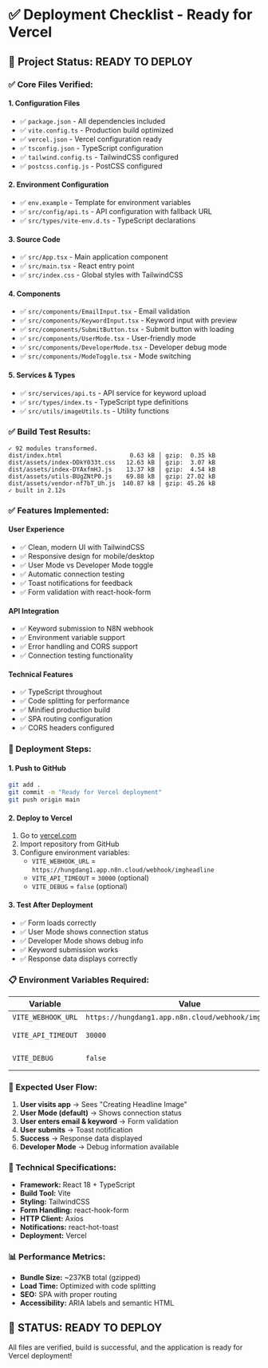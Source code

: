# ✅ Deployment Checklist - Ready for Vercel

## 🎯 Project Status: READY TO DEPLOY

### **✅ Core Files Verified:**

#### **1. Configuration Files**
- ✅ `package.json` - All dependencies included
- ✅ `vite.config.ts` - Production build optimized
- ✅ `vercel.json` - Vercel configuration ready
- ✅ `tsconfig.json` - TypeScript configuration
- ✅ `tailwind.config.ts` - TailwindCSS configured
- ✅ `postcss.config.js` - PostCSS configured

#### **2. Environment Configuration**
- ✅ `env.example` - Template for environment variables
- ✅ `src/config/api.ts` - API configuration with fallback URL
- ✅ `src/types/vite-env.d.ts` - TypeScript declarations

#### **3. Source Code**
- ✅ `src/App.tsx` - Main application component
- ✅ `src/main.tsx` - React entry point
- ✅ `src/index.css` - Global styles with TailwindCSS

#### **4. Components**
- ✅ `src/components/EmailInput.tsx` - Email validation
- ✅ `src/components/KeywordInput.tsx` - Keyword input with preview
- ✅ `src/components/SubmitButton.tsx` - Submit button with loading
- ✅ `src/components/UserMode.tsx` - User-friendly mode
- ✅ `src/components/DeveloperMode.tsx` - Developer debug mode
- ✅ `src/components/ModeToggle.tsx` - Mode switching

#### **5. Services & Types**
- ✅ `src/services/api.ts` - API service for keyword upload
- ✅ `src/types/index.ts` - TypeScript type definitions
- ✅ `src/utils/imageUtils.ts` - Utility functions

### **✅ Build Test Results:**
```
✓ 92 modules transformed.
dist/index.html                   0.63 kB │ gzip:  0.35 kB
dist/assets/index-DDkY033t.css   12.63 kB │ gzip:  3.07 kB
dist/assets/index-DYAxfmHJ.js    13.37 kB │ gzip:  4.54 kB
dist/assets/utils-BUgZNtP0.js    69.88 kB │ gzip: 27.02 kB
dist/assets/vendor-nf7bT_Uh.js  140.87 kB │ gzip: 45.26 kB
✓ built in 2.12s
```

### **✅ Features Implemented:**

#### **User Experience**
- ✅ Clean, modern UI with TailwindCSS
- ✅ Responsive design for mobile/desktop
- ✅ User Mode vs Developer Mode toggle
- ✅ Automatic connection testing
- ✅ Toast notifications for feedback
- ✅ Form validation with react-hook-form

#### **API Integration**
- ✅ Keyword submission to N8N webhook
- ✅ Environment variable support
- ✅ Error handling and CORS support
- ✅ Connection testing functionality

#### **Technical Features**
- ✅ TypeScript throughout
- ✅ Code splitting for performance
- ✅ Minified production build
- ✅ SPA routing configuration
- ✅ CORS headers configured

### **🚀 Deployment Steps:**

#### **1. Push to GitHub**
```bash
git add .
git commit -m "Ready for Vercel deployment"
git push origin main
```

#### **2. Deploy to Vercel**
1. Go to [vercel.com](https://vercel.com)
2. Import repository from GitHub
3. Configure environment variables:
   - `VITE_WEBHOOK_URL` = `https://hungdang1.app.n8n.cloud/webhook/imgheadline`
   - `VITE_API_TIMEOUT` = `30000` (optional)
   - `VITE_DEBUG` = `false` (optional)

#### **3. Test After Deployment**
- ✅ Form loads correctly
- ✅ User Mode shows connection status
- ✅ Developer Mode shows debug info
- ✅ Keyword submission works
- ✅ Response data displays correctly

### **📋 Environment Variables Required:**

| Variable | Value | Required |
|----------|-------|----------|
| `VITE_WEBHOOK_URL` | `https://hungdang1.app.n8n.cloud/webhook/imgheadline` | ✅ Yes |
| `VITE_API_TIMEOUT` | `30000` | ❌ Optional |
| `VITE_DEBUG` | `false` | ❌ Optional |

### **🎯 Expected User Flow:**

1. **User visits app** → Sees "Creating Headline Image"
2. **User Mode (default)** → Shows connection status
3. **User enters email & keyword** → Form validation
4. **User submits** → Toast notification
5. **Success** → Response data displayed
6. **Developer Mode** → Debug information available

### **🔧 Technical Specifications:**

- **Framework:** React 18 + TypeScript
- **Build Tool:** Vite
- **Styling:** TailwindCSS
- **Form Handling:** react-hook-form
- **HTTP Client:** Axios
- **Notifications:** react-hot-toast
- **Deployment:** Vercel

### **📊 Performance Metrics:**
- **Bundle Size:** ~237KB total (gzipped)
- **Load Time:** Optimized with code splitting
- **SEO:** SPA with proper routing
- **Accessibility:** ARIA labels and semantic HTML

## 🎉 **STATUS: READY TO DEPLOY**

All files are verified, build is successful, and the application is ready for Vercel deployment! 